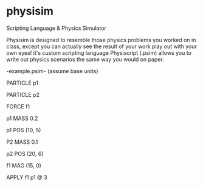 # physisim
Scripting Language &amp; Physics Simulator

Physisim is designed to resemble those physics problems you worked on in class, except you can actually see the result of your work play out with your own eyes! it's custom scripting language Physiscript (.psim) allows you to write out physics scenarios the same way you would on paper. 

-example.psim- (assume base units)

PARTICLE p1

PARTICLE p2

FORCE f1

p1 MASS 0.2

p1 POS (10, 5)

P2 MASS 0.1

p2 POS (20, 6)

f1 MAG (15, 0)

APPLY f1 p1 @ 3
